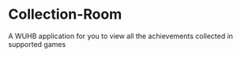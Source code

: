 # Collection-Room
A WUHB application for you to view all the achievements collected in supported games
